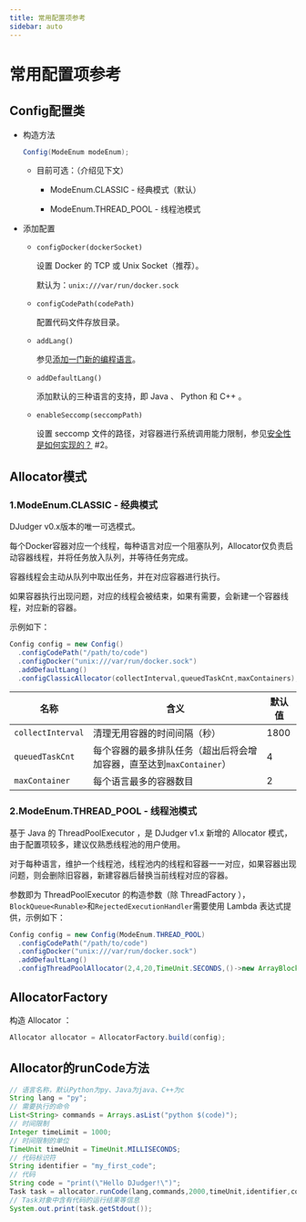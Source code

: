 ```yaml
---
title: 常用配置项参考
sidebar: auto
---
```

# 常用配置项参考

## Config配置类

* 构造方法

  ```java
  Config(ModeEnum modeEnum);
  ```

  * 目前可选：（介绍见下文）

    * ModeEnum.CLASSIC - 经典模式（默认）

    * ModeEnum.THREAD_POOL - 线程池模式

* 添加配置

  * `configDocker(dockerSocket)`

    设置 Docker 的 TCP 或 Unix Socket（推荐）。

    默认为：`unix:///var/run/docker.sock`

  * `configCodePath(codePath)`

    配置代码文件存放目录。

  * `addLang()`

    参见[添加一门新的编程语言](add-new-language.md)。

  * `addDefaultLang()`

    添加默认的三种语言的支持，即 Java 、 Python 和 C++ 。

  * `enableSeccomp(seccompPath)`

    设置 seccomp 文件的路径，对容器进行系统调用能力限制，参见[安全性是如何实现的？](how-to-be-safe.md) #2。

## Allocator模式

### 1.ModeEnum.CLASSIC - 经典模式

DJudger v0.x版本的唯一可选模式。

每个Docker容器对应一个线程，每种语言对应一个阻塞队列，Allocator仅负责启动容器线程，并将任务放入队列，并等待任务完成。

容器线程会主动从队列中取出任务，并在对应容器进行执行。

如果容器执行出现问题，对应的线程会被结束，如果有需要，会新建一个容器线程，对应新的容器。

示例如下：

```java
Config config = new Config()
  .configCodePath("/path/to/code")
  .configDocker("unix:///var/run/docker.sock")
  .addDefaultLang()
  .configClassicAllocator(collectInterval,queuedTaskCnt,maxContainers);
```

| 名称              | 含义                                                         | 默认值 |
| ----------------- | ------------------------------------------------------------ | ------ |
| `collectInterval` | 清理无用容器的时间间隔（秒）                                 | 1800   |
| `queuedTaskCnt`   | 每个容器的最多排队任务（超出后将会增加容器，直至达到`maxContainer`） | 4      |
| `maxContainer`    | 每个语言最多的容器数目                                       | 2      |

### 2.ModeEnum.THREAD_POOL - 线程池模式

基于 Java 的 ThreadPoolExecutor ，是 DJudger v1.x 新增的 Allocator 模式，由于配置项较多，建议仅熟悉线程池的用户使用。

对于每种语言，维护一个线程池，线程池内的线程和容器一一对应，如果容器出现问题，则会删除旧容器，新建容器后替换当前线程对应的容器。

参数即为 ThreadPoolExecutor 的构造参数（除 ThreadFactory ），`BlockQueue<Runable>`和`RejectedExecutionHandler`需要使用 Lambda 表达式提供，示例如下：

```java
Config config = new Config(ModeEnum.THREAD_POOL)
  .configCodePath("/path/to/code")
  .configDocker("unix:///var/run/docker.sock")
  .addDefaultLang()
  .configThreadPoolAllocator(2,4,20,TimeUnit.SECONDS,()->new ArrayBlockingQueue<>(10),ThreadPoolExecutor.CallerRunsPolicy::new);
```

## AllocatorFactory

构造 Allocator ：

```java
Allocator allocator = AllocatorFactory.build(config);
```

## Allocator的runCode方法

```java
// 语言名称，默认Python为py、Java为java、C++为c
String lang = "py"; 
// 需要执行的命令
List<String> commands = Arrays.asList("python $(code)");
// 时间限制
Integer timeLimit = 1000;
// 时间限制的单位
TimeUnit timeUnit = TimeUnit.MILLISECONDS;
// 代码标识符
String identifier = "my_first_code";
// 代码
String code = "print(\"Hello DJudger!\")";
Task task = allocator.runCode(lang,commands,2000,timeUnit,identifier,code);
// Task对象中含有代码的运行结果等信息
System.out.print(task.getStdout());
```

